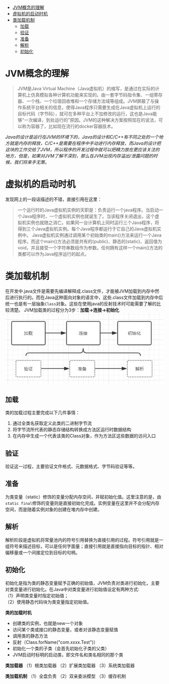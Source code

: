 <!-- TOC -->

- [JVM概念的理解](#jvm概念的理解)
- [虚拟机的启动时机](#虚拟机的启动时机)
- [类加载机制](#类加载机制)
  - [加载](#加载)
  - [验证](#验证)
  - [准备](#准备)
  - [解析](#解析)
  - [初始化](#初始化)

<!-- /TOC -->

# JVM概念的理解
> JVM是Java Virtual Machine（Java虚拟机）的缩写，是通过在实际的计算机上仿真模拟各种计算机功能来实现的。由一套字节码指令集、一组寄存器、一个栈、一个垃圾回收堆和一个存储方法域等组成。JVM屏蔽了与操作系统平台相关的信息，使得Java程序只需要生成在Java虚拟机上运行的目标代码（字节码），就可在多种平台上不加修改的运行，这也是Java能够“一次编译，到处运行的”原因。JVM的这种解决方案按照现在的说法，可以称为容器了，比如现在流行的docker容器技术。

*Java的设计是运行在JVM的环境下的，Java的设计和C/C++有不同之处的一个地方就是内存的释放，C/C++是需要在程序中手动进行内存释放，而Java的设计把这块的工作交给了JVM，所以程序的开发过程中就可以把精力放在更应该关注的地方，但是，如果对JVM了解不深刻，那么在JVM出现内存溢出/泄露问题的时候，我们将束手无策。*

# 虚拟机的启动时机
发现网上的一段话描述的不错，直接引用在这里：
> 一个运行时的Java虚拟机实例的天职是：负责运行一个java程序。当启动一个Java程序时，一个虚拟机实例也就诞生了。当该程序关闭退出，这个虚拟机实例也就随之消亡。如果同一台计算机上同时运行三个Java程序，将得到三个Java虚拟机实例。每个Java程序都运行于它自己的Java虚拟机实例中。
Java虚拟机实例通过调用某个初始类的main()方法来运行一个Java程序。而这个main()方法必须是共有的(public)、静态的(static)、返回值为void，并且接受一个字符串数组作为参数。任何拥有这样一个main()方法的类都可以作为Java程序运行的起点。

# 类加载机制
在开发中.java文件是需要先编译解释成.class文件，才能被JVM加载到内存中然后进行执行的。而在Java这种面向对象的语言中，这些.class文件加载到内存中后统一也是有一层抽象`Class`对象。这些在使用java的反射技术时可能需要了解的比较清楚。
JVM加载类的过程分为3步：**加载->连接->初始化**
![JVM类加载过程](../ASSET/JVM类加载过程.jpg)

## 加载
类的加载过程主要完成以下几件事情：
1. 通过全类名获取定义此类的二进制字节流
2. 将字节流所代表的静态存储结构转换成方法区运行时数据结构
3. 在内存中生成一个代表该类的Class对象，作为方法区这些数据的访问入口

## 验证
验证这一过程，主要验证文件格式、元数据格式、字节码验证等等。

## 准备
为类变量（static）修饰的变量分配内存空间，并赋初始化值。这里注意的是，由`static final`修饰的变量则是直接初始化完成。实例变量在这里并不会分配内存空间，而是随着实例对象的创建在堆内存中创建。

## 解析
解析阶段是虚拟机将常量池内的符号引用替换为直接引用的过程。符号引用就是一组符号来描述目标，可以是任何字面量；直接引用就是直接指向目标的指针、相对偏移量或一个间接定位到目标的句柄。

## 初始化
初始化是指为类的静态变量赋予正确的初始值，JVM负责对类进行初始化，主要对类变量进行初始化。在Java中对类变量进行初始值设定有两种方式:  
（1）声明类变量时指定初始值；  
（2）使用静态代码块为类变量指定初始值。

**类的加载时机**
- 创建类的实例，也就是new一个对象  
- 访问某个类或接口的静态变量，或者对该静态变量赋值  
- 调用类的静态方法  
- 反射（Class.forName("com.xxxx.Test")）  
- 初始化一个类的子类（会首先初始化子类的父类）  
- JVM启动时标明的启动类，即文件名和类名相同的那个类 

**类加载器**
（1）根类加载器  （2）扩展类加载器  （3）系统类加载器  

**类加载机制**
（1）全盘负责  （2）双亲委派模型  （3）缓存机制
